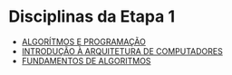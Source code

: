 # Disciplinas da Etapa 1

* [ALGORÍTMOS E PROGRAMAÇÃO]("./INF01202")
* [INTRODUÇÃO À ARQUITETURA DE COMPUTADORES]("./INF01107")
* [FUNDAMENTOS DE ALGORITMOS]("./INF05008")
